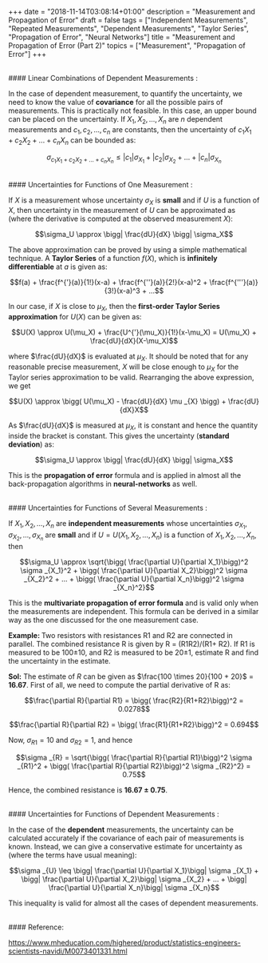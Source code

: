 +++
date = "2018-11-14T03:08:14+01:00"
description = "Measurement and Propagation of Error"
draft = false
tags = ["Independent Measurements", "Repeated Measurements", "Dependent Measurements", "Taylor Series", "Propagation of Error", "Neural Networks"]
title = "Measurement and Propagation of Error (Part 2)"
topics = ["Measurement", "Propagation of Error"]
+++

</br>
#### Linear Combinations of Dependent Measurements :

In the case of dependent measurement, to quantify the uncertainty, we need to know the value of <b>covariance</b> for all the possible pairs of measurements. This is practically not feasible. In this case, an upper bound can be placed on the uncertainty. If $X_1, X_2, ..., X_n$ are $n$ dependent measurements and $c_1, c_2, ..., c_n$ are constants, then the uncertainty of $c_1X_1 + c_2X_2 + ... + c_nX_n$ can be bounded as:

$$\sigma _{c_1X_1 + c_2X_2 + ... + c_nX_n} \leq |c_1|\sigma _{X_1} + |c_2|\sigma _{X_2} + ... + |c_n|\sigma _{X_n}$$

</br>
#### Uncertainties for Functions of One Measurement :

If $X$ is a measurement whose uncertainty $\sigma_X$ is <b>small</b> and if $U$ is a function of $X$, then uncertainty in the measurement of $U$ can be approximated as (where the derivative is computed at the observed measurement $X$):

$$\sigma_U \approx \bigg| \frac{dU}{dX} \bigg| \sigma_X$$

The above approximation can be proved by using a simple mathematical technique. A <b>Taylor Series</b> of a function $f(X)$, which is <b>infinitely differentiable</b> at $a$ is given as:

$$f(a) + \frac{f^{'}(a)}{1!}(x-a) + \frac{f^{''}(a)}{2!}(x-a)^2 + \frac{f^{'''}(a)}{3!}(x-a)^3 + ...$$

In our case, if $X$ is close to $\mu_X$, then the <b>first-order Taylor Series approximation</b> for $U(X)$ can be given as:

$$U(X) \approx U(\mu_X) + \frac{U^{'}(\mu_X)}{1!}(x-\mu_X) = U(\mu_X) + \frac{dU}{dX}(X-\mu_X)$$

where $\frac{dU}{dX}$ is evaluated at $\mu_X$. It should be noted that for any reasonable precise measurement, $X$ will be close enough to $\mu _{X}$ for the Taylor series approximation to be valid. Rearranging the above expression, we get

$$U(X) \approx  \bigg( U(\mu_X) - \frac{dU}{dX} \mu _{X} \bigg) + \frac{dU}{dX}X$$

As $\frac{dU}{dX}$ is measured at $\mu_X$, it is constant and hence the quantity inside the bracket is constant. This gives the uncertainty (<b>standard deviation</b>) as:

$$\sigma_U \approx \bigg| \frac{dU}{dX} \bigg| \sigma_X$$

This is the <b>propagation of error</b> formula and is applied in almost all the back-propagation algorithms in <b>neural-networks</b> as well.

</br>
#### Uncertainties for Functions of Several Measurements :

If $X_1, X_2, ..., X_n$ are <b>independent measurements</b> whose uncertainties $\sigma _{X_1}, \sigma _{X_2}, ..., \sigma _{X_n}$ are <b>small</b> and if $U = U(X_1, X_2, ..., X_n)$ is a function of $X_1, X_2, ..., X_n$, then

$$\sigma_U \approx \sqrt{\bigg( \frac{\partial U}{\partial X_1}\bigg)^2 \sigma _{X_1}^2 + \bigg( \frac{\partial U}{\partial X_2}\bigg)^2 \sigma _{X_2}^2 + ... + \bigg( \frac{\partial U}{\partial X_n}\bigg)^2 \sigma _{X_n}^2}$$

This is the <b>multivariate propagation of error formula</b> and is valid only when the measurements are independent. This formula can be derived in a similar way as the one discussed for the one measurement case.

<b>Example: </b>Two resistors with resistances R1 and R2 are connected in parallel. The combined resistance R is given by R = (R1R2)/(R1+ R2). If R1 is measured to be 100±10, and R2 is measured to be 20±1, estimate R and find the uncertainty in the estimate.

<b>Sol:</b> The estimate of $R$ can be given as $\frac{100 \times 20}{100 + 20}$ = <b>16.67</b>. First of all, we need to compute the partial derivative of R as:

$$\frac{\partial R}{\partial R1} = \bigg( \frac{R2}{R1+R2}\bigg)^2 = 0.0278$$

$$\frac{\partial R}{\partial R2} = \bigg( \frac{R1}{R1+R2}\bigg)^2 = 0.694$$

Now, $\sigma _{R1} = 10$ and $\sigma _{R2} = 1$, and hence

$$\sigma _{R} = \sqrt{\bigg( \frac{\partial R}{\partial R1}\bigg)^2 \sigma _{R1}^2 + \bigg( \frac{\partial R}{\partial R2}\bigg)^2 \sigma _{R2}^2} = 0.75$$

Hence, the combined resistance is <b>16.67 ± 0.75</b>.

</br>
#### Uncertainties for Functions of Dependent Measurements :

In the case of the <b>dependent</b> measurements, the uncertainty can be calculated accurately if the covariance of each pair of measurements is known. Instead, we can give a conservative estimate for uncertainty as (where the terms have usual meaning):

$$\sigma _{U} \leq \bigg| \frac{\partial U}{\partial X_1}\bigg| \sigma _{X_1} + \bigg| \frac{\partial U}{\partial X_2}\bigg| \sigma _{X_2} + ... + \bigg| \frac{\partial U}{\partial X_n}\bigg| \sigma _{X_n}$$

This inequality is valid for almost all the cases of dependent measurements.

</br>
#### Reference:

https://www.mheducation.com/highered/product/statistics-engineers-scientists-navidi/M0073401331.html
